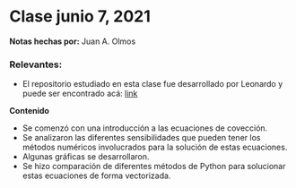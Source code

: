 # Clase junio 7, 2021
**Notas hechas por:** Juan A. Olmos

### Relevantes:
* El repositorio estudiado en esta clase fue desarrollado por Leonardo y puede ser encontrado acá: [link](https://github.com/LeonardoLopez2218061/Proyecto_Final_EDP-NS)

**Contenido**

*	Se comenzó con una introducción a las ecuaciones de covección.
* Se analizaron las diferentes sensibilidades que pueden tener los métodos numéricos involucrados para la solución de estas ecuaciones.
* Algunas gráficas se desarrollaron.
* Se hizo comparación de diferentes métodos de Python para solucionar estas ecuaciones de forma vectorizada.


